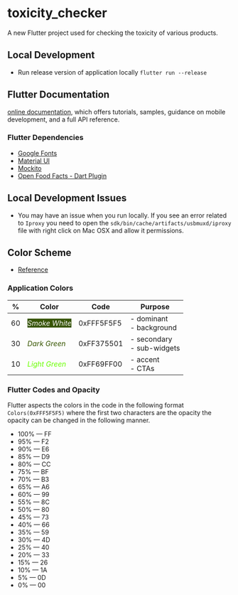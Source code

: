 # toxicity_checker
A new Flutter project used for checking the toxicity of various products.

## Local Development
* Run release version of application locally `flutter run --release`

## Flutter Documentation

[online documentation](https://flutter.dev/docs), which offers tutorials,
samples, guidance on mobile development, and a full API reference.

### Flutter Dependencies
* [Google Fonts](https://pub.dev/packages/google_fonts)
* [Material UI](https://docs.flutter.dev/development/ui/widgets/material)
* [Mockito](https://pub.dev/packages/mockito)
* [Open Food Facts - Dart Plugin](https://github.com/openfoodfacts/openfoodfacts-dart/blob/master/DOCUMENTATION.md)

## Local Development Issues
* You may have an issue when you run locally. If you see an error related to `Iproxy` you need to open the `sdk/bin/cache/artifacts/usbmuxd/iproxy`
file with right click on Mac OSX and allow it permissions.

## Color Scheme
* [Reference](https://uxdesign.cc/how-the-60-30-10-rule-saved-the-day-934e1ee3fdd8)
### Application Colors
| %  	| Color                                                                      	| Code    	| Purpose                      	|
|----	|----------------------------------------------------------------------------	|---------	|------------------------------	|
| 60 	| <span style="color:#F5F5F5;background-color:#375501"> *Smoke White*</span> 	| 0xFFF5F5F5| - dominant<br>- background   	|
| 30 	| <span style="color:#375501">*Dark Green*</span>                            	| 0xFF375501| - secondary<br>- sub-widgets 	|
| 10 	| <span style="color:#69FF00">*Light Green*</span>                           	| 0xFF69FF00| - accent<br>- CTAs           	|

### Flutter Codes and Opacity
Flutter aspects the colors in the code in the following format `Colors(0xFFF5F5F5)` where the first two characters are the opacity
the opacity can be changed in the following manner.

<ul dir="auto">
<li>100% — FF</li>
<li>95% — F2</li>
<li>90% — E6</li>
<li>85% — D9</li>
<li>80% — CC</li>
<li>75% — BF</li>
<li>70% — B3</li>
<li>65% — A6</li>
<li>60% — 99</li>
<li>55% — 8C</li>
<li>50% — 80</li>
<li>45% — 73</li>
<li>40% — 66</li>
<li>35% — 59</li>
<li>30% — 4D</li>
<li>25% — 40</li>
<li>20% — 33</li>
<li>15% — 26</li>
<li>10% — 1A</li>
<li>5% — 0D</li>
<li>0% — 00</li>
</ul>

